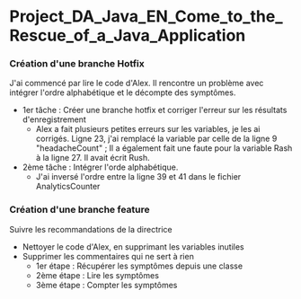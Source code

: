 # Project_DA_Java_EN_Come_to_the_Rescue_of_a_Java_Application
### Création d'une branche Hotfix
J'ai commencé par lire le code d'Alex. Il rencontre un problème avec intégrer l'ordre alphabétique 
et le décompte des symptômes.
* 1er tâche : Créer une branche hotfix et corriger l'erreur sur les résultats d'enregistrement
  * Alex a fait plusieurs petites erreurs sur les variables, je les ai corrigés. Ligne 23, 
  j'ai remplacé la variable par celle de la ligne 9 "headacheCount" ;
  Il a également fait une faute pour la variable Rash à la ligne 27. Il avait écrit Rush.
* 2ème tâche : Intégrer l'orde alphabétique.
  * J'ai inversé l'ordre entre la ligne 39 et 41 dans le fichier AnalyticsCounter

### Création d'une branche feature

 Suivre les recommandations de la directrice

- Nettoyer le code d'Alex, en supprimant les variables inutiles
- Supprimer les commentaires qui ne sert à rien
  * 1er étape : Récupérer les symptômes depuis une classe
  * 2ème étape : Lire les symptômes
  * 3ème étape : Compter les symptômes


